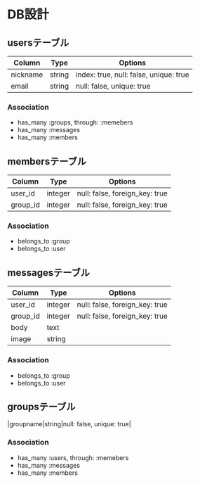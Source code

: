 # DB設計

## usersテーブル

|Column|Type|Options|
|------|----|-------|
|nickname|string|index: true, null: false, unique: true|
|email|string|null: false, unique: true|

### Association
- has_many :groups, through: :memebers
- has_many :messages
- has_many :members


## membersテーブル

|Column|Type|Options|
|------|----|-------|
|user_id|integer|null: false, foreign_key: true|
|group_id|integer|null: false, foreign_key: true|

### Association
- belongs_to :group
- belongs_to :user

## messagesテーブル

|Column|Type|Options|
|------|----|-------|
|user_id|integer|null: false, foreign_key: true|
|group_id|integer|null: false, foreign_key: true|
|body|text|
|image|string|

### Association
- belongs_to :group
- belongs_to :user

## groupsテーブル
|groupname|string|null: false, unique: true|

### Association
- has_many :users, through: :memebers
- has_many :messages
- has_many :members

